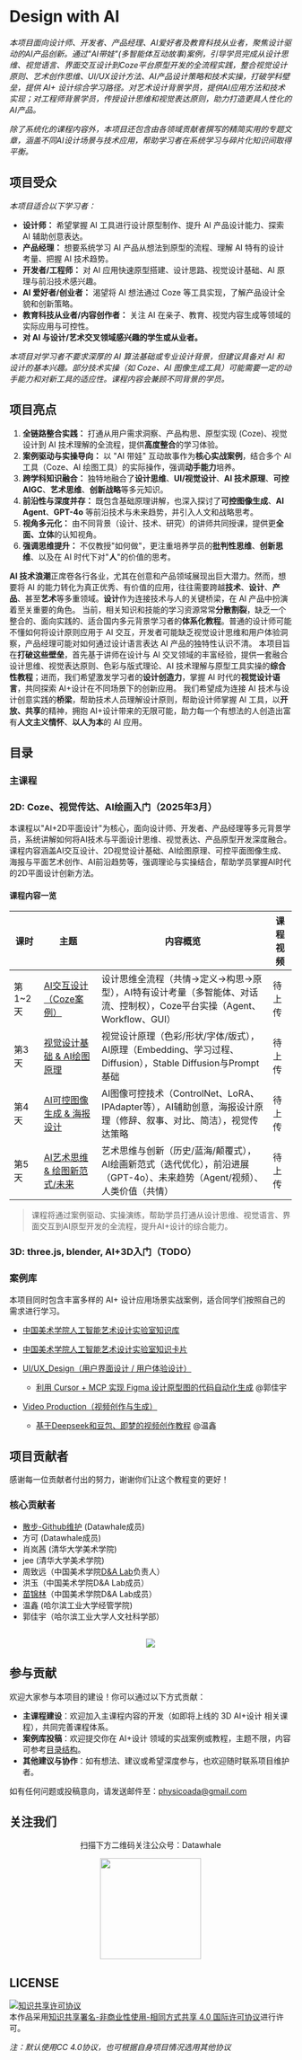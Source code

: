 # Design with AI

*本项目面向设计师、开发者、产品经理、AI爱好者及教育科技从业者，聚焦设计驱动的AI产品创新。通过"AI带娃"(多智能体互动故事)案例，引导学员完成从设计思维、视觉语言、界面交互设计到Coze平台原型开发的全流程实践，整合视觉设计原则、艺术创作思维、UI/UX设计方法、AI产品设计策略和技术实操，打破学科壁垒，提供 AI+ 设计综合学习路径。对艺术设计背景学员，提供AI应用方法和技术实现；对工程师背景学员，传授设计思维和视觉表达原则，助力打造更具人性化的AI产品。*

*除了系统化的课程内容外，本项目还包含由各领域贡献者撰写的精简实用的专题文章，涵盖不同AI设计场景与技术应用，帮助学习者在系统学习与碎片化知识间取得平衡。*

## 项目受众

*本项目适合以下学习者：*

* **设计师：** 希望掌握 AI 工具进行设计原型制作、提升 AI 产品设计能力、探索 AI 辅助创意表达。
* **产品经理：** 想要系统学习 AI 产品从想法到原型的流程、理解 AI 特有的设计考量、把握 AI 技术趋势。
* **开发者/工程师：** 对 AI 应用快速原型搭建、设计思路、视觉设计基础、AI 原理与前沿技术感兴趣。
* **AI 爱好者/创业者：** 渴望将 AI 想法通过 Coze 等工具实现，了解产品设计全貌和创新策略。
* **教育科技从业者/内容创作者：** 关注 AI 在亲子、教育、视觉内容生成等领域的实际应用与可控性。
* **对 AI 与设计/艺术交叉领域感兴趣的学生或从业者。**

*本项目对学习者不要求深厚的 AI 算法基础或专业设计背景，但建议具备对 AI 和设计的基本兴趣。部分技术实操（如 Coze、AI 图像生成工具）可能需要一定的动手能力和对新工具的适应性。课程内容会兼顾不同背景的学员。*

## 项目亮点

1. **全链路整合实践：** 打通从用户需求洞察、产品构思、原型实现 (Coze)、视觉设计到 AI 技术理解的全流程，提供**高度整合**的学习体验。
2. **案例驱动与实操导向：** 以 "AI 带娃" 互动故事作为**核心实战案例**，结合多个 AI 工具（Coze、AI 绘图工具）的实际操作，强调**动手能力**培养。
3. **跨学科知识融合：** 独特地融合了**设计思维**、**UI/视觉设计**、**AI 技术原理**、**可控 AIGC**、**艺术思维**、**创新战略**等多元知识。
4. **前沿性与深度并存：** 既包含基础原理讲解，也深入探讨了**可控图像生成**、**AI Agent**、**GPT-4o** 等前沿技术与未来趋势，并引入人文和战略思考。
5. **视角多元化：** 由不同背景（设计、技术、研究）的讲师共同授课，提供更**全面、立体**的认知视角。
6. **强调思维提升：** 不仅教授"如何做"，更注重培养学员的**批判性思维**、**创新思维**、以及在 AI 时代下对"**人**"的价值的思考。

  **AI 技术浪潮**正席卷各行各业，尤其在创意和产品领域展现出巨大潜力。然而，想要将 AI 的能力转化为真正优秀、有价值的应用，往往需要跨越**技术**、**设计**、**产品**、甚至**艺术**等多重领域。**设计**作为连接技术与人的关键桥梁，在 AI 产品中扮演着至关重要的角色。
  当前，相关知识和技能的学习资源常常**分散割裂**，缺乏一个整合的、面向实践的、适合国内多元背景学习者的**体系化教程**。普通的设计师可能不懂如何将设计原则应用于 AI 交互，开发者可能缺乏视觉设计思维和用户体验洞察，产品经理可能对如何通过设计语言表达 AI 产品的独特性认识不清。
  本项目旨在**打破这些壁垒**，首先基于讲师在设计与 AI 交叉领域的丰富经验，提供一套融合设计思维、视觉表达原则、色彩与版式理论、AI 技术理解与原型工具实操的**综合性教程**；进而，我们希望激发学习者的**设计创造力**，掌握 AI 时代的**视觉设计语言**，共同探索 AI+设计在不同场景下的创新应用。
  我们希望成为连接 AI 技术与设计创意实践的**桥梁**，帮助技术人员理解设计原则，帮助设计师掌握 AI 工具，以**开放、共享**的精神，拥抱 AI+设计带来的无限可能，助力每一个有想法的人创造出富有**人文主义情怀**、**以人为本**的 AI 应用。

## 目录

### 主课程

### 2D: Coze、视觉传达、AI绘画入门（2025年3月）

本课程以"AI+2D平面设计"为核心，面向设计师、开发者、产品经理等多元背景学员，系统讲解如何将AI技术与平面设计思维、视觉表达、产品原型开发深度融合。课程内容涵盖AI交互设计、2D视觉设计基础、AI绘图原理、可控平面图像生成、海报与平面艺术创作、AI前沿趋势等，强调理论与实操结合，帮助学员掌握AI时代的2D平面设计创新方法。

#### 课程内容一览

| 课时    | 主题                           | 内容概览                                                                                                                         | 课程视频 |
| ------- | ------------------------------ | ------------------------------------------------------------------------------------------------------------------------------- | -------- |
| 第1~2天 | [AI交互设计（Coze案例）](docs/day1-2/README.md)         | 设计思维全流程（共情→定义→构思→原型），AI特有设计考量（多智能体、对话流、控制权），Coze平台实操（Agent、Workflow、GUI）         | 待上传 |
| 第3天   | [视觉设计基础 & AI绘图原理](docs/day3/README.md)      | 视觉设计原理（色彩/形状/字体/版式），AI原理（Embedding、学习过程、Diffusion），Stable Diffusion与Prompt基础                     | 待上传 |
| 第4天   | [AI可控图像生成 & 海报设计](docs/day4/README.md)      | AI图像可控技术（ControlNet、LoRA、IPAdapter等），AI辅助创意，海报设计原理（修辞、叙事、对比、简洁），视觉传达策略               | 待上传 |
| 第5天   | [AI艺术思维 & 绘图新范式/未来](docs/day5/README.md)   | 艺术思维与创新（历史/蓝海/颠覆式），AI绘画新范式（迭代优化），前沿进展（GPT-4o）、未来趋势（Agent/视频）、人类价值（共情）     | 待上传 |

> 课程将通过案例驱动、实操演练，帮助学员打通从设计思维、视觉语言、界面交互到AI原型开发的全流程，提升AI+设计的综合能力。

### 3D: three.js, blender, AI+3D入门（TODO）

### 案例库

本项目同时包含丰富多样的 AI+ 设计应用场景实战案例，适合同学们按照自己的需求进行学习。

- [中国美术学院人工智能艺术设计实验室知识库](https://ywh0rb17miw.feishu.cn/wiki/UqmMwFsf2iMAupkc4KpcSldin3d)

- [中国美术学院人工智能艺术设计实验室知识卡片](https://ywh0rb17miw.feishu.cn/wiki/IOAvww7WSix8oMkQYuKceHtznAN)

- [UI/UX_Design（用户界面设计 / 用户体验设计）](docs/casebook/UI_UX_Design)
  - [利用 Cursor + MCP 实现 Figma 设计原型图的代码自动化生成](docs/casebook/UI_UX_Design/MCP：figma%20to%20cursor/figma%20to%20cursor.md) @郭佳宇

- [Video Production（视频创作与生成）](docs/casebook/Video_Production)
  - [基于Deepseek和豆包、即梦的视频创作教程](docs/casebook/Video_Production/CyberNezha_video_0501_wenxin/CyberNezha_video_0501_wenxin.md) @温鑫

## 项目贡献者

感谢每一位贡献者付出的努力，谢谢你们让这个教程变的更好！

### 核心贡献者

- [散步-Github维护](https://github.com/sanbuphy) (Datawhale成员)
- 方可 (Datawhale成员)
- 肖岚茜 (清华大学美术学院)
- jee (清华大学美术学院)
- 周致远（中国美术学院[D&A Lab](https://designanything.design/)负责人）
- 洪玉（中国美术学院D&A Lab成员） 
- [苗锦林](https://jinlinmiao.xyz)（中国美术学院D&A Lab成员）
- 温鑫 (哈尔滨工业大学经管学院)
- 郭佳宇（哈尔滨工业大学人文社科学部）

<div align=center style="margin-top: 30px;">
  <a href="https://github.com/datawhalechina/design-with-ai/graphs/contributors">
    <img src="https://contrib.rocks/image?repo=datawhalechina/design-with-ai" />
  </a>
</div>

## 参与贡献
欢迎大家参与本项目的建设！你可以通过以下方式贡献：

- **主课程建设**：欢迎加入主课程内容的开发（如即将上线的 3D AI+设计 相关课程），共同完善课程体系。
- **案例库投稿**：欢迎提交你在 AI+设计 领域的实战案例或教程，主题不限，内容可参考[目录结构](docs/casebook/README.md)。
- **其他建议与协作**：如有想法、建议或希望深度参与，也欢迎随时联系项目维护者。

如有任何问题或投稿意向，请发送邮件至：physicoada@gmail.com

## 关注我们

<div align=center>
<p>扫描下方二维码关注公众号：Datawhale</p>
<img src="https://raw.githubusercontent.com/datawhalechina/pumpkin-book/master/res/qrcode.jpeg" width = "180" height = "180">
</div>

## LICENSE

<a rel="license" href="http://creativecommons.org/licenses/by-nc-sa/4.0/"><img alt="知识共享许可协议" style="border-width:0" src="https://img.shields.io/badge/license-CC%20BY--NC--SA%204.0-lightgrey" /></a><br />本作品采用<a rel="license" href="http://creativecommons.org/licenses/by-nc-sa/4.0/">知识共享署名-非商业性使用-相同方式共享 4.0 国际许可协议</a>进行许可。

*注：默认使用CC 4.0协议，也可根据自身项目情况选用其他协议*
